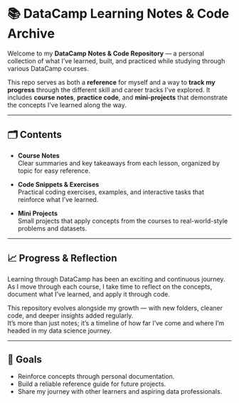 # 📚 DataCamp Learning Notes & Code Archive

Welcome to my **DataCamp Notes & Code Repository** — a personal collection of what I’ve learned, built, and practiced while studying through various DataCamp courses.

This repo serves as both a **reference** for myself and a way to **track my progress** through the different skill and career tracks I've explored. It includes **course notes**, **practice code**, and **mini-projects** that demonstrate the concepts I've learned along the way.

---

## 🗂 Contents

- **Course Notes**  
  Clear summaries and key takeaways from each lesson, organized by topic for easy reference.

- **Code Snippets & Exercises**  
  Practical coding exercises, examples, and interactive tasks that reinforce what I’ve learned.

- **Mini Projects**  
  Small projects that apply concepts from the courses to real-world-style problems and datasets.

---

## 📈 Progress & Reflection

Learning through DataCamp has been an exciting and continuous journey.  
As I move through each course, I take time to reflect on the concepts, document what I’ve learned, and apply it through code.

This repository evolves alongside my growth — with new folders, cleaner code, and deeper insights added regularly.  
It’s more than just notes; it’s a timeline of how far I’ve come and where I’m headed in my data science journey.

---

## 📌 Goals

- Reinforce concepts through personal documentation.  
- Build a reliable reference guide for future projects.  
- Share my journey with other learners and aspiring data professionals.
